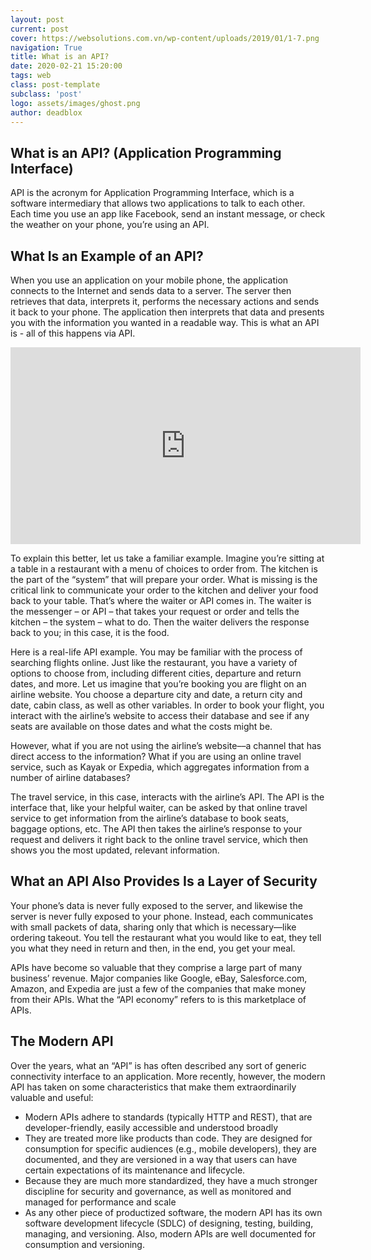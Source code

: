 ```yaml
---
layout: post
current: post
cover: https://websolutions.com.vn/wp-content/uploads/2019/01/1-7.png
navigation: True
title: What is an API?
date: 2020-02-21 15:20:00
tags: web
class: post-template
subclass: 'post'
logo: assets/images/ghost.png
author: deadblox
---
```


## What is an API? (Application Programming Interface)
API is the acronym for Application Programming Interface, which is a software intermediary that allows two applications to talk to each other. Each time you use an app like Facebook, send an instant message, or check the weather on your phone, you’re using an API.

## What Is an Example of an API?
When you use an application on your mobile phone, the application connects to the Internet and sends data to a server. The server then retrieves that data, interprets it, performs the necessary actions and sends it back to your phone. The application then interprets that data and presents you with the information you wanted in a readable way. This is what an API is - all of this happens via API.

<iframe allowfullscreen="" frameborder="0" height="315" src="https://www.youtube.com/embed/s7wmiS2mSXY" width="560" id="player0"></iframe>

To explain this better, let us take a familiar example.
Imagine you’re sitting at a table in a restaurant with a menu of choices to order from. The kitchen is the part of the “system” that will prepare your order. What is missing is the critical link to communicate your order to the kitchen and deliver your food back to your table. That’s where the waiter or API comes in. The waiter is the messenger – or API – that takes your request or order and tells the kitchen – the system – what to do. Then the waiter delivers the response back to you; in this case, it is the food.

Here is a real-life API example. You may be familiar with the process of searching flights online. Just like the restaurant, you have a variety of options to choose from, including different cities, departure and return dates, and more. Let us imagine that you’re booking you are flight on an airline website. You choose a departure city and date, a return city and date, cabin class, as well as other variables. In order to book your flight, you interact with the airline’s website to access their database and see if any seats are available on those dates and what the costs might be.

However, what if you are not using the airline’s website––a channel that has direct access to the information? What if you are using an online travel service, such as Kayak or Expedia, which aggregates information from a number of airline databases?

The travel service, in this case, interacts with the airline’s API. The API is the interface that, like your helpful waiter, can be asked by that online travel service to get information from the airline’s database to book seats, baggage options, etc. The API then takes the airline’s response to your request and delivers it right back to the online travel service, which then shows you the most updated, relevant information.

## What an API Also Provides Is a Layer of Security
Your phone’s data is never fully exposed to the server, and likewise the server is never fully exposed to your phone. Instead, each communicates with small packets of data, sharing only that which is necessary—like ordering takeout. You tell the restaurant what you would like to eat, they tell you what they need in return and then, in the end, you get your meal.

APIs have become so valuable that they comprise a large part of many business’ revenue. Major companies like Google, eBay, Salesforce.com, Amazon, and Expedia are just a few of the companies that make money from their APIs. What the “API economy” refers to is this marketplace of APIs.

## The Modern API
Over the years, what an “API” is has often described any sort of generic connectivity interface to an application. More recently, however, the modern API has taken on some characteristics that make them extraordinarily valuable and useful:

* Modern APIs adhere to standards (typically HTTP and REST), that are developer-friendly, easily accessible and understood broadly
* They are treated more like products than code. They are designed for consumption for specific audiences (e.g., mobile developers), they are documented, and they are versioned in a way that users can have certain expectations of its maintenance and lifecycle.
* Because they are much more standardized, they have a much stronger discipline for security and governance, as well as monitored and managed for performance and scale
* As any other piece of productized software, the modern API has its own software development lifecycle (SDLC) of designing, testing, building, managing, and versioning.  Also, modern APIs are well documented for consumption and versioning.
